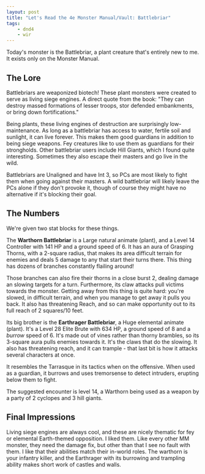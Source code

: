 ```yaml
---
layout: post
title: "Let's Read the 4e Monster Manual/Vault: Battlebriar"
tags:
    - dnd4
    - wir
---
```


Today's monster is the Battlebriar, a plant creature that's entirely new to
me. It exists only on the Monster Manual.

## The Lore

Battlebriars are weaponized biotech! These plant monsters were created to serve
as living siege engines. A direct quote from the book: "They can destroy massed
formations of lesser troops, stor defended embankments, or bring down
fortifications."

Being plants, these living engines of destruction are surprisingly
low-maintenance. As long as a battlebriar has access to water, fertile soil and
sunlight, it can live forever. This makes them good guardians in addition to
being siege weapons. Fey creatures like to use them as guardians for their
strongholds. Other battlebriar users include Hill Giants, which I found quite
interesting. Sometimes they also escape their masters and go live in the wild.

Battlebriars are Unaligned and have Int 3, so PCs are most likely to fight them
when going against their masters. A wild battlebriar will likely leave the PCs
alone if they don't provoke it, though of course they might have no alternative
if it's blocking their goal.

## The Numbers

We're given two stat blocks for these things.

The **Warthorn Battlebriar** is a Large natural animate (plant), and a Level 14
Controller with 141 HP and a ground speed of 6. It has an aura of Grasping
Thorns, with a 2-square radius, that makes its area difficult terrain for
enemies and deals 5 damage to any that start their turns there. This thing has
dozens of branches constantly flailing around!

Those branches can also fire their thorns in a close burst 2, dealing damage an
slowing targets for a turn. Furthermore, its claw attacks pull victims towards
the monster. Getting away from this thing is quite hard: you're slowed, in
difficult terrain, and when you manage to get away it pulls you back. It also
has threatening Reach, and so can make opportunity out to its full reach of 2
squares/10 feet.

Its big brother is the **Earthrager Battlebriar**, a Huge elemental animate
(plant). It's a Level 28 Elite Brute with 634 HP, a ground speed of 8 and a
_burrow_ speed of 6. It's made out of vines rather than thorny brambles, so its
3-square aura pulls enemies towards it. It's the claws that do the slowing. It
also has threatening reach, and it can trample - that last bit is how it attacks
several characters at once.

It resembles the Tarrasque in its tactics when on the offensive. When used as a
guardian, it burrows and uses tremorsense to detect intruders, erupting below
them to fight.

The suggested encounter is level 14, a Warthorn being used as a weapon by a
party of 2 cyclopes and 3 hill giants.


## Final Impressions

Living siege engines are always cool, and these are nicely thematic for fey or
elemental Earth-themed opposition. I liked them. Like every other MM monster,
they need the damage fix, but other than that I see no fault with them. I like
that their abilities match their in-world roles. The warthorn is your infantry
killer, and the Earthrager with its burrowing and trampling ability makes short
work of castles and walls.
